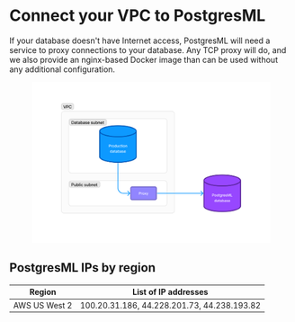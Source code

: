 # Connect your VPC to PostgresML

If your database doesn't have Internet access, PostgresML will need a service to proxy connections to your database. Any TCP proxy will do,
and we also provide an nginx-based Docker image than can be used without any additional configuration.

<figure><img src="../../../.gitbook/assets/vpc_1.png" alt="VPC"><figcaption></figcaption></figure>

## PostgresML IPs by region

| Region                  | List of IP addresses |
|-------------------------|----------------|
| AWS US West 2           | 100.20.31.186, 44.228.201.73,  44.238.193.82 |
